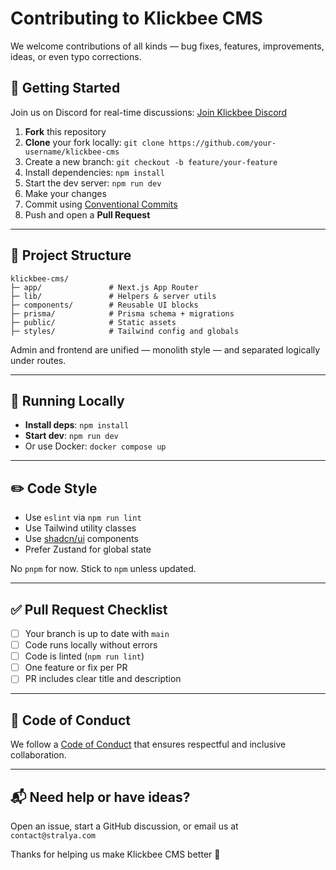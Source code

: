 # Contributing to Klickbee CMS

We welcome contributions of all kinds — bug fixes, features, improvements, ideas, or even typo corrections.

## 🚀 Getting Started

Join us on Discord for real-time discussions: [Join Klickbee Discord](https://discord.gg/AetD8jjs)

1. **Fork** this repository
2. **Clone** your fork locally: `git clone https://github.com/your-username/klickbee-cms`
3. Create a new branch: `git checkout -b feature/your-feature`
4. Install dependencies: `npm install`
5. Start the dev server: `npm run dev`
6. Make your changes
7. Commit using [Conventional Commits](https://www.conventionalcommits.org/)
8. Push and open a **Pull Request**

---

## 📁 Project Structure

```
klickbee-cms/
├─ app/               # Next.js App Router
├─ lib/               # Helpers & server utils
├─ components/        # Reusable UI blocks
├─ prisma/            # Prisma schema + migrations
├─ public/            # Static assets
├─ styles/            # Tailwind config and globals
```

Admin and frontend are unified — monolith style — and separated logically under routes.

---

## 🧪 Running Locally

- **Install deps**: `npm install`
- **Start dev**: `npm run dev`
- Or use Docker: `docker compose up`

---

## ✏️ Code Style

- Use `eslint` via `npm run lint`
- Use Tailwind utility classes
- Use [shadcn/ui](https://ui.shadcn.dev/) components
- Prefer Zustand for global state

No `pnpm` for now. Stick to `npm` unless updated.

---

## ✅ Pull Request Checklist

- [ ] Your branch is up to date with `main`
- [ ] Code runs locally without errors
- [ ] Code is linted (`npm run lint`)
- [ ] One feature or fix per PR
- [ ] PR includes clear title and description

---

## 🤝 Code of Conduct

We follow a [Code of Conduct](./CODE_OF_CONDUCT.md) that ensures respectful and inclusive collaboration.

---

## 📬 Need help or have ideas?

Open an issue, start a GitHub discussion, or email us at `contact@stralya.com`

Thanks for helping us make Klickbee CMS better 💜
